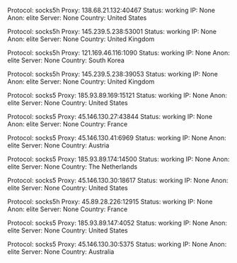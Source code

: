Protocol: socks5h
Proxy: 138.68.21.132:40467
Status: working
IP: None
Anon: elite
Server: None
Country: United States

Protocol: socks5h
Proxy: 145.239.5.238:53001
Status: working
IP: None
Anon: elite
Server: None
Country: United Kingdom

Protocol: socks5h
Proxy: 121.169.46.116:1090
Status: working
IP: None
Anon: elite
Server: None
Country: South Korea

Protocol: socks5h
Proxy: 145.239.5.238:39053
Status: working
IP: None
Anon: elite
Server: None
Country: United Kingdom

Protocol: socks5
Proxy: 185.93.89.169:15121
Status: working
IP: None
Anon: elite
Server: None
Country: United States

Protocol: socks5
Proxy: 45.146.130.27:43844
Status: working
IP: None
Anon: elite
Server: None
Country: France

Protocol: socks5
Proxy: 45.146.130.41:6969
Status: working
IP: None
Anon: elite
Server: None
Country: Austria

Protocol: socks5
Proxy: 185.93.89.174:14500
Status: working
IP: None
Anon: elite
Server: None
Country: The Netherlands

Protocol: socks5
Proxy: 45.146.130.30:18617
Status: working
IP: None
Anon: elite
Server: None
Country: United States

Protocol: socks5h
Proxy: 45.89.28.226:12915
Status: working
IP: None
Anon: elite
Server: None
Country: France

Protocol: socks5
Proxy: 185.93.89.147:4052
Status: working
IP: None
Anon: elite
Server: None
Country: United States

Protocol: socks5
Proxy: 45.146.130.30:5375
Status: working
IP: None
Anon: elite
Server: None
Country: Australia

